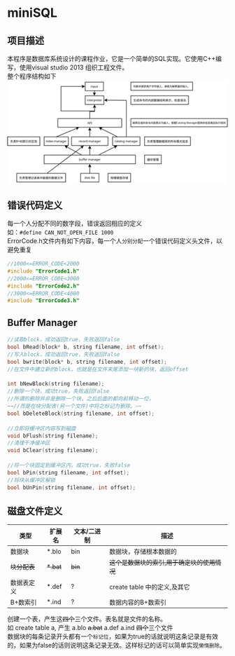 miniSQL
====

项目描述
----
本程序是数据库系统设计的课程作业，它是一个简单的SQL实现。它使用C++编写，使用visual studio 2013 组织工程文件。<br>
整个程序结构如下<br>
![](https://github.com/XiangTianxiao/miniSQL/raw/master/doc/img/structure.svg)

错误代码定义
----
每一个人分配不同的数字段，错误返回相应的定义<br>
如：`#define CAN_NOT_OPEN_FILE 1000`<br>
ErrorCode.h文件内有如下内容，每一个人`分别分配`一个错误代码定义头文件，以避免重复<br>
```cpp
//1000<=ERROR_CODE<2000
#include "ErrorCode1.h"
//2000<=ERROR_CODE<3000
#include "ErrorCode2.h"
//3000<=ERROR_CODE<4000
#include "ErrorCode3.h"
```

Buffer Manager
----
```cpp
//读取block，成功返回true，失败返回false
bool bRead(block* b, string filename, int offset);
//写入block，成功返回true，失败返回false
bool bwrite(block* b, string filename, int offset);
//在文件中建立新的block，也就是在文件末尾添加一块新的块，返回offset

int bNewBlock(string filename);
//删除一个块，成功true，失败返回false
//所谓的删除并非是删除一个块，之后后面的都向前移动一位，
~~//而是在块分配表(另一个文件)中将之标记为删除。~~
bool bDeleteBlock(string filename, int offset);

//立即将缓冲区内容写到磁盘
void bFlush(string filename);
//清理干净缓冲区
void bClear(string filename);

//将一个块固定到缓冲区内，成功true，失败false
bool bPin(string filename, int offset);
//将块从缓冲区解锁
bool bUnPin(string filename, int offset);
```

磁盘文件定义
----
类型 | 扩展名 | 文本/二进制 | 描述
---- | ------ | ----------- | ----
数据块 | *.blo | bin | 数据块，存储根本数据的
~~块分配表~~ | ~~*.bat~~ | ~~bin~~ | ~~这个是数据块的索引,用于确定块的使用情况~~
数据表定义 | *.def | ? | create table 中的定义,及其它
B+数索引 | *.ind | ? | 数据内容的B+数索引

创建一个表，产生这~~四个~~三个文件。表名就是文件的名称。<br>
如 create table a, 产生 a.blo ~~a.bat~~ a.def a.ind ~~四个~~三个文件<br>
数据块的每条记录开头都有一个`标记位`，如果为true的话就说明这条记录是有效的，如果为false的话则说明这条记录无效。这样标记的话可以简单实现`懒惰删除`。
